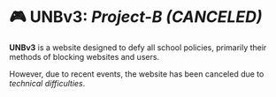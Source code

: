 # :video_game: UNBv3: _Project-B (CANCELED)_
**UNBv3** is a website designed to defy all school policies, primarily their methods of blocking websites and users.

However, due to recent events, the website has been canceled due to _technical difficulties_.
